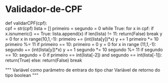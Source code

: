 # Validador-de-CPF
def validarCPF(cpf):<br>
    cpf = str(cpf)
    lista = []
    primeiro = segundo = 0
    while True:
        for x in cpf:
            if x.isnumeric() == True:
                lista.append(x)
        if len(lista) != 11:
            return(False)
            break
        y = 0
        for x in range(10,1,-1):
            primeiro += (int(lista[y])*x)
            y += 1
        primeiro *= 10
        primeiro %= 11
        if primeiro == 10:
            primeiro = 0
        y = 0
        for x in range (11,1,-1):
            segundo += (int(lista[y])*x)
            y += 1
        segundo *= 10
        segundo %= 11
        if segundo == 10:
            segundo = 0
        if primeiro == int(lista[-2]) and segundo == int(lista[-1]):
            return(True)
        else:
            return(False)
        break

"""
Variável como parâmetro de entrara do tipo char
Variável de retorno do tipo boolean
"""
